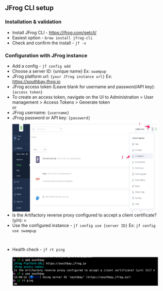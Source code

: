 
## JFrog CLI setup
### Installation & validation
  * Install JFrog CLI - https://jfrog.com/getcli/
  * Easiest option - `brew install jfrog-cli` 
  * Check and confirm the install - `jf -v`


### Configuration with JFrog instance
  * Add a config - `jf config add`
  * Choose a server ID: {unique name} Ex: `swampup`
  * JFrog platform url: `{your Jfrog instance url}` Ex: https://southbay.jfrog.io
  * JFrog access token (Leave blank for username and password/API key): `{access token}`
  * To create an access token, navigate on the UI to Administration > User management > Access Tokens > Generate token
    <br/> or
  * JFrog username: `{username}`
  * JFrog password or API key: `{password}`
    <br/>
    <img src="user-mgmt-for-token-create.jpg" alt="create user token" width="600" height="300">
    <br/>
  * Is the Artifactory reverse proxy configured to accept a client certificate? (y/n): `n`
  * Use the configured instance - `jf config use {server ID}` Ex: `jf config use swampup`

<br/>


* Health check - `jf rt ping`
  <br/>
  <br/>
  ![jf config add and check](image15.png)

